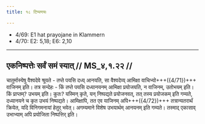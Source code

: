 ```yaml
---
title: १८ टिप्पणयः

---
```

- 4/69: E1 hat prayojane in Klammern
- 4/70: E2: 5,18; E6: 2,10

____________________________________________


## एकनिष्पत्तेः सर्वं समं स्यात् // MS_४,१.२२ //

चातुर्मास्येषु वैश्वदेवे श्रूयते - तप्ते पयसि दध्य् आनयति, सा वैश्वदेव्य् आमिक्षा वाचिभ्यो+++({4/71})+++ वाजिनम् इति। तत्र सन्देहः - किं तप्ते पयसि दध्यानयनम् आमिक्षा प्रयोजयति, न वाजिनम्, उतोभयम् इति। किं प्राप्तम्? उभयम् इति। कुतः? यस्मिन् कृते, यन् निष्पद्यते प्रयोजनवत्, तत् तस्य प्रयोजकम् इति गम्यते, दध्यानयने च कृत उभयं निष्पद्यते। आमिक्षापि, तत एव याजिनम् अपि+++({4/72})+++ तत्रान्यतरार्थं क्रियेत, यदि विनिगमनायां हेतुर् भवेत्। अगम्यमाने विशेष उभयार्थम् आनयनम् इति गम्यते। तस्माद् एकासाव् उभाभ्याम् अपि प्रयोजिता निष्पत्तिर् इति।